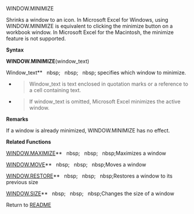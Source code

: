 WINDOW.MINIMIZE

Shrinks a window to an icon. In Microsoft Excel for Windows, using
WINDOW.MINIMIZE is equivalent to clicking the minimize button on a
workbook window. In Microsoft Excel for the Macintosh, the minimize
feature is not supported.

**Syntax**

**WINDOW.MINIMIZE**(window\_text)

Window\_text**&nbsp;&nbsp;&nbsp;nbsp;&nbsp;&nbsp;&nbsp;nbsp;&nbsp;&nbsp;&nbsp;nbsp;&nbsp;specifies which window to minimize.

  - > Window\_text is text enclosed in quotation marks or a reference to
    > a cell containing text.

  - > If window\_text is omitted, Microsoft Excel minimizes the active
    > window.


**Remarks**

If a window is already minimized, WINDOW.MINIMIZE has no effect.

**Related Functions**

[WINDOW.MAXIMIZE](WINDOW.MAXIMIZE.md)**&nbsp;&nbsp;&nbsp;nbsp;&nbsp;&nbsp;&nbsp;nbsp;&nbsp;&nbsp;&nbsp;nbsp;Maximizes a window

[WINDOW.MOVE](WINDOW.MOVE.md)**&nbsp;&nbsp;&nbsp;nbsp;&nbsp;&nbsp;&nbsp;nbsp;&nbsp;&nbsp;&nbsp;nbsp;Moves a window

[WINDOW.RESTORE](WINDOW.RESTORE.md)**&nbsp;&nbsp;&nbsp;nbsp;&nbsp;&nbsp;&nbsp;nbsp;&nbsp;&nbsp;&nbsp;nbsp;Restores a window to its previous size

[WINDOW.SIZE](WINDOW.SIZE.md)**&nbsp;&nbsp;&nbsp;nbsp;&nbsp;&nbsp;&nbsp;nbsp;&nbsp;&nbsp;&nbsp;nbsp;Changes the size of a window



Return to [README](README.md)

